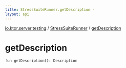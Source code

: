 ```yaml
---
title: StressSuiteRunner.getDescription - 
layout: api
---
```


<div class='api-docs-breadcrumbs'><a href="../index.html">io.ktor.server.testing</a> / <a href="index.html">StressSuiteRunner</a> / <a href="./get-description.html">getDescription</a></div>

# getDescription

<div class="signature"><code><span class="keyword">fun </span><span class="identifier">getDescription</span><span class="symbol">(</span><span class="symbol">)</span><span class="symbol">: </span><span class="identifier">Description</span></code></div>
